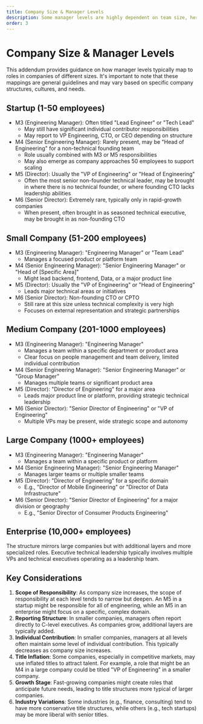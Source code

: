 ```yaml
---
title: Company Size & Manager Levels
description: Some manager levels are highly dependent on team size, here we map how manager levels might change across companies.
order: 3
---
```


# Company Size & Manager Levels

This addendum provides guidance on how manager levels typically map to roles in companies of different sizes. It's important to note that these mappings are general guidelines and may vary based on specific company structures, cultures, and needs.

## Startup (1-50 employees)

- M3 (Engineering Manager): Often titled "Lead Engineer" or "Tech Lead"
  - May still have significant individual contributor responsibilities
  - May report to VP Engineering, CTO, or CEO depending on structure
- M4 (Senior Engineering Manager): Rarely present, may be "Head of Engineering" for a non-technical founding team
  - Role usually combined with M3 or M5 responsibilities
  - May also emerge as company approaches 50 employees to support scaling
- M5 (Director): Usually the "VP of Engineering" or "Head of Engineering"
  - Often the most senior non-founder technical leader, may be brought in where there is no technical founder, or where founding CTO lacks leadership abilities
- M6 (Senior Director): Extremely rare, typically only in rapid-growth companies
  - When present, often brought in as seasoned technical executive, may be brought in as non-founding CTO

## Small Company (51-200 employees)

- M3 (Engineering Manager): "Engineering Manager" or "Team Lead"
  - Manages a focused product or platform team
- M4 (Senior Engineering Manager): "Senior Engineering Manager" or "Head of [Specific Area]"
  - Might lead backend, frontend, Data, or a major product line
- M5 (Director): Usually the "VP of Engineering" or "Head of Engineering"
  - Leads major technical areas or initiatives
- M6 (Senior Director): Non-founding CTO or CPTO
  - Still rare at this size unless technical complexity is very high
  - Focuses on external representation and strategic partnerships

## Medium Company (201-1000 employees)

- M3 (Engineering Manager): "Engineering Manager"
  - Manages a team within a specific department or product area
  - Clear focus on people management and team delivery, limited individual contribution
- M4 (Senior Engineering Manager): "Senior Engineering Manager" or "Group Manager"
  - Manages multiple teams or significant product area
- M5 (Director): "Director of Engineering" for a major area
  - Leads major product line or platform, providing strategic technical leadership
- M6 (Senior Director): "Senior Director of Engineering" or "VP of Engineering"
  - Multiple VPs may be present, wide strategic scope and autonomy

## Large Company (1000+ employees)

- M3 (Engineering Manager): "Engineering Manager"
  - Manages a team within a specific product or platform
- M4 (Senior Engineering Manager): "Senior Engineering Manager"
  - Manages larger teams or multiple smaller teams
- M5 (Director): "Director of Engineering" for a specific domain
  - E.g., "Director of Mobile Engineering" or "Director of Data Infrastructure"
- M6 (Senior Director): "Senior Director of Engineering" for a major division or geography
  - E.g., "Senior Director of Consumer Products Engineering"

## Enterprise (10,000+ employees)

The structure mirrors large companies but with additional layers and more specialized roles. Executive technical leadership typically involves multiple VPs and technical executives operating as a leadership team.

## Key Considerations

1. **Scope of Responsibility**: As company size increases, the scope of responsibility at each level tends to narrow but deepen. An M5 in a startup might be responsible for all of engineering, while an M5 in an enterprise might focus on a specific, complex domain.
2. **Reporting Structure**: In smaller companies, managers often report directly to C-level executives. As companies grow, additional layers are typically added.
3. **Individual Contribution**: In smaller companies, managers at all levels often maintain some level of individual contribution. This typically decreases as company size increases.
4. **Title Inflation**: Some companies, especially in competitive markets, may use inflated titles to attract talent. For example, a role that might be an M4 in a large company could be titled "VP of Engineering" in a smaller company.
5. **Growth Stage**: Fast-growing companies might create roles that anticipate future needs, leading to title structures more typical of larger companies.
6. **Industry Variations**: Some industries (e.g., finance, consulting) tend to have more conservative title structures, while others (e.g., tech startups) may be more liberal with senior titles.
